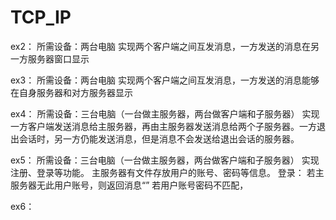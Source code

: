 # TCP_IP
ex2：
所需设备：两台电脑
实现两个客户端之间互发消息，一方发送的消息在另一方服务器窗口显示

ex3：
所需设备：两台电脑
实现两个客户端之间互发消息，一方发送的消息能够在自身服务器和对方服务器显示

ex4：
所需设备：三台电脑（一台做主服务器，两台做客户端和子服务器）
实现一方客户端发送消息给主服务器，再由主服务器发送消息给两个子服务器。一方退出会话时，另一方仍能发送消息，但是消息不会发送给退出会话的服务器。

ex5：
所需设备：三台电脑（一台做主服务器，两台做客户端和子服务器）
实现注册、登录等功能。
主服务器有文件存放用户的账号、密码等信息。
登录：
若主服务器无此用户账号，则返回消息“”
若用户账号密码不匹配，

ex6：
